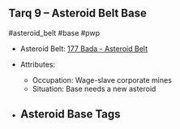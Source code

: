 ## Tarq 9 &ndash; Asteroid Belt Base

#asteroid_belt #base #pwp

- Asteroid Belt: [177 Bada - Asteroid Belt](../../../Gaming/StarsWithoutNumber/PiratesWithoutPlunder/%28177%29%20Bada%20-%20Asteroid%20Belt.md)

- Attributes:
   -   Occupation: Wage-slave corporate mines
   -   Situation: Base needs a new asteroid

- Asteroid Base Tags
	-  

